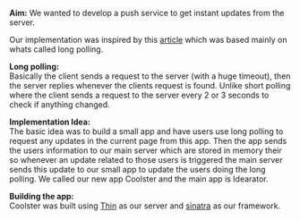 **Aim:**
We wanted to develop a push service to get instant updates from the server.

Our implementation was inspired by this [article](http://jordanhollinger.com/2011/05/15/writing-an-ajax-long-polling-server-in-ruby-part-1) which was based mainly on whats called long polling.

**Long polling:**    
Basically the client sends a request to the server (with a huge timeout), then the server replies whenever the clients request is found. Unlike short polling where the client sends a request to the server every 2 or 3 seconds to check if anything changed.


**Implementation Idea:**    
The basic idea was to build a small app and have users use long polling to request any updates in the current page from this app. Then the app sends the users information to our main server which are stored in memory their so whenever an update related to those users is triggered the main server sends this update to our small app to update the users doing the long polling. We called our new app Coolster and the main app is Idearator.

**Building the app:**    
Coolster was built using [Thin](http://code.macournoyer.com/thin/) as our server and [sinatra](http://www.sinatrarb.com/) as our framework.